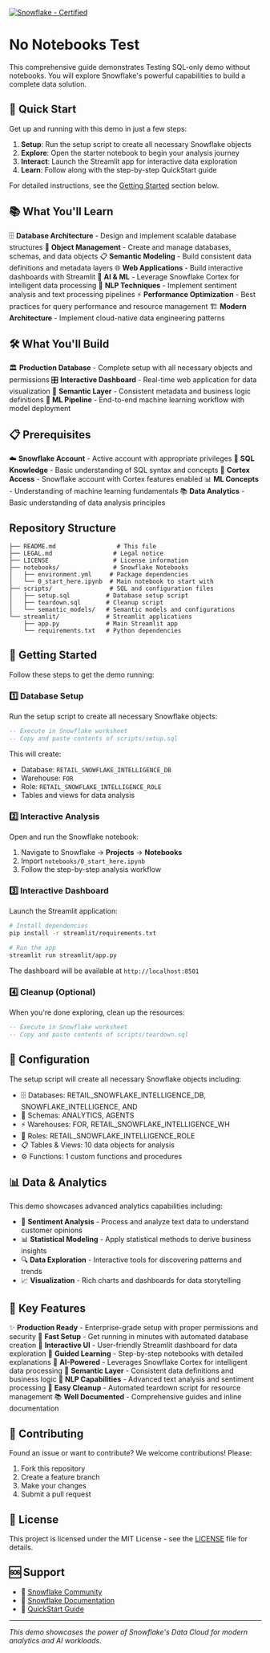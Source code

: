 [![Snowflake - Certified](https://img.shields.io/badge/Snowflake-Certified-2ea44f?style=for-the-badge&logo=snowflake)](https://developers.snowflake.com/solutions/)
# No Notebooks Test

This comprehensive guide demonstrates Testing SQL-only demo without notebooks. You will explore Snowflake's powerful capabilities to build a complete data solution.

## 🚀 Quick Start

Get up and running with this demo in just a few steps:

1. **Setup**: Run the setup script to create all necessary Snowflake objects
2. **Explore**: Open the starter notebook to begin your analysis journey  
3. **Interact**: Launch the Streamlit app for interactive data exploration
4. **Learn**: Follow along with the step-by-step QuickStart guide

For detailed instructions, see the [Getting Started](#-getting-started) section below.

## 📚 What You'll Learn

🗄️ **Database Architecture** - Design and implement scalable database structures
🔧 **Object Management** - Create and manage databases, schemas, and data objects
📋 **Semantic Modeling** - Build consistent data definitions and metadata layers
🌐 **Web Applications** - Build interactive dashboards with Streamlit
🤖 **AI & ML** - Leverage Snowflake Cortex for intelligent data processing
💭 **NLP Techniques** - Implement sentiment analysis and text processing pipelines
⚡ **Performance Optimization** - Best practices for query performance and resource management
🏗️ **Modern Architecture** - Implement cloud-native data engineering patterns

## 🛠️ What You'll Build

🏛️ **Production Database** - Complete setup with all necessary objects and permissions
🎛️ **Interactive Dashboard** - Real-time web application for data visualization
🔗 **Semantic Layer** - Consistent metadata and business logic definitions
🧠 **ML Pipeline** - End-to-end machine learning workflow with model deployment

## 📋 Prerequisites

☁️ **Snowflake Account** - Active account with appropriate privileges
📝 **SQL Knowledge** - Basic understanding of SQL syntax and concepts
🤖 **Cortex Access** - Snowflake account with Cortex features enabled
📊 **ML Concepts** - Understanding of machine learning fundamentals
📚 **Data Analytics** - Basic understanding of data analysis principles

## Repository Structure
```
├── README.md                 # This file
├── LEGAL.md                 # Legal notice
├── LICENSE                  # License information
├── notebooks/               # Snowflake Notebooks
│   ├── environment.yml     # Package dependencies
│   └── 0_start_here.ipynb  # Main notebook to start with
├── scripts/                # SQL and configuration files
│   ├── setup.sql          # Database setup script
│   ├── teardown.sql       # Cleanup script
│   └── semantic_models/   # Semantic models and configurations
└── streamlit/             # Streamlit applications
    ├── app.py             # Main Streamlit app
    └── requirements.txt   # Python dependencies
```

## 🏁 Getting Started

Follow these steps to get the demo running:

### 1️⃣ Database Setup

Run the setup script to create all necessary Snowflake objects:

```sql
-- Execute in Snowflake worksheet
-- Copy and paste contents of scripts/setup.sql
```

This will create:
- Database: `RETAIL_SNOWFLAKE_INTELLIGENCE_DB`
- Warehouse: `FOR`
- Role: `RETAIL_SNOWFLAKE_INTELLIGENCE_ROLE`
- Tables and views for data analysis

### 2️⃣ Interactive Analysis

Open and run the Snowflake notebook:

1. Navigate to Snowflake → **Projects** → **Notebooks**
2. Import `notebooks/0_start_here.ipynb`
3. Follow the step-by-step analysis workflow

### 3️⃣ Interactive Dashboard

Launch the Streamlit application:

```bash
# Install dependencies
pip install -r streamlit/requirements.txt

# Run the app
streamlit run streamlit/app.py
```

The dashboard will be available at `http://localhost:8501`

### 4️⃣ Cleanup (Optional)

When you're done exploring, clean up the resources:

```sql
-- Execute in Snowflake worksheet
-- Copy and paste contents of scripts/teardown.sql
```

## 🔧 Configuration

The setup script will create all necessary Snowflake objects including:
- 🗄️ Databases: RETAIL_SNOWFLAKE_INTELLIGENCE_DB, SNOWFLAKE_INTELLIGENCE, AND
- 📂 Schemas: ANALYTICS, AGENTS
- ⚡ Warehouses: FOR, RETAIL_SNOWFLAKE_INTELLIGENCE_WH
- 👤 Roles: RETAIL_SNOWFLAKE_INTELLIGENCE_ROLE
- 📋 Tables & Views: 10 data objects for analysis
- ⚙️ Functions: 1 custom functions and procedures

## 📊 Data & Analytics

This demo showcases advanced analytics capabilities including:

- 💭 **Sentiment Analysis** - Process and analyze text data to understand customer opinions
- 📊 **Statistical Modeling** - Apply statistical methods to derive business insights  
- 🔍 **Data Exploration** - Interactive tools for discovering patterns and trends
- 📈 **Visualization** - Rich charts and dashboards for data storytelling

## 🎯 Key Features

✨ **Production Ready** - Enterprise-grade setup with proper permissions and security
🚀 **Fast Setup** - Get running in minutes with automated database creation
📱 **Interactive UI** - User-friendly Streamlit dashboard for data exploration
📓 **Guided Learning** - Step-by-step notebooks with detailed explanations
🤖 **AI-Powered** - Leverages Snowflake Cortex for intelligent data processing
🔗 **Semantic Layer** - Consistent data definitions and business logic
💭 **NLP Capabilities** - Advanced text analysis and sentiment processing
🧹 **Easy Cleanup** - Automated teardown script for resource management
📚 **Well Documented** - Comprehensive guides and inline documentation

## 🤝 Contributing

Found an issue or want to contribute? We welcome contributions! Please:
1. Fork this repository
2. Create a feature branch
3. Make your changes
4. Submit a pull request

## 📄 License

This project is licensed under the MIT License - see the [LICENSE](LICENSE) file for details.

## 🆘 Support

- 💬 [Snowflake Community](https://community.snowflake.com/)
- 📖 [Snowflake Documentation](https://docs.snowflake.com/)
- 🚀 [QuickStart Guide](https://quickstarts.snowflake.com/guide/no-notebooks-test)

---

*This demo showcases the power of Snowflake's Data Cloud for modern analytics and AI workloads.*
